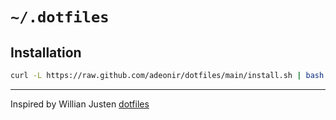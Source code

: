 # `~/.dotfiles`

## Installation

```bash
curl -L https://raw.github.com/adeonir/dotfiles/main/install.sh | bash
```

---

Inspired by Willian Justen [dotfiles](https://github.com/willianjusten/dotfiles)

